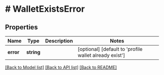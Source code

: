 # # WalletExistsError

## Properties

Name | Type | Description | Notes
------------ | ------------- | ------------- | -------------
**error** | **string** |  | [optional] [default to 'profile wallet already exist']

[[Back to Model list]](../../README.md#models) [[Back to API list]](../../README.md#endpoints) [[Back to README]](../../README.md)
